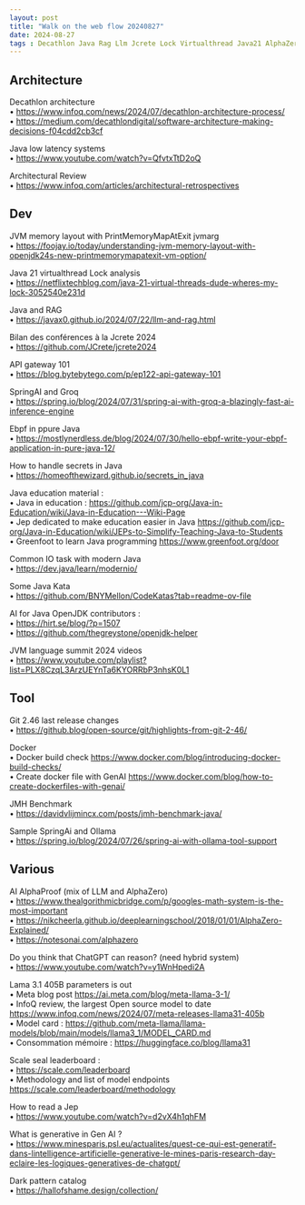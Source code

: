 ```yaml
---
layout: post
title: "Walk on the web flow 20240827"
date: 2024-08-27
tags : Decathlon Java Rag Llm Jcrete Lock Virtualthread Java21 AlphaZero AlphaProof Ai Math Git Docker Api Apigateway  Jmh Benchmark Jvm Printmemorymapatexit Springai Ollama Lowlatency Chatgpt Reasoning Ebpf Secrets Jep Education Io Kata Architecturereview Generative Ai Darkpattern Openjdk Contributors Jvmlanguagesummit Jvm
---
```


## Architecture  

Decathlon architecture     
	• https://www.infoq.com/news/2024/07/decathlon-architecture-process/     
	• https://medium.com/decathlondigital/software-architecture-making-decisions-f04cdd2cb3cf     

Java low latency systems     
	• https://www.youtube.com/watch?v=QfvtxTtD2oQ    

Architectural Review    
	• https://www.infoq.com/articles/architectural-retrospectives      

## Dev   

JVM memory layout with PrintMemoryMapAtExit  jvmarg      
	• https://foojay.io/today/understanding-jvm-memory-layout-with-openjdk24s-new-printmemorymapatexit-vm-option/      

Java 21 virtualthread Lock analysis      
	• https://netflixtechblog.com/java-21-virtual-threads-dude-wheres-my-lock-3052540e231d          

Java and RAG       
	• https://javax0.github.io/2024/07/22/llm-and-rag.html      

Bilan des conférences à la Jcrete 2024      
	• https://github.com/JCrete/jcrete2024        

API gateway 101      
	• https://blog.bytebytego.com/p/ep122-api-gateway-101      

SpringAI and Groq        
	• https://spring.io/blog/2024/07/31/spring-ai-with-groq-a-blazingly-fast-ai-inference-engine       

Ebpf in ppure Java       
	• https://mostlynerdless.de/blog/2024/07/30/hello-ebpf-write-your-ebpf-application-in-pure-java-12/        

How to handle secrets in Java       
	• https://homeofthewizard.github.io/secrets_in_java        

Java education material :       
	• Java in education : https://github.com/jcp-org/Java-in-Education/wiki/Java-in-Education---Wiki-Page       
	• Jep dedicated to make education easier in Java https://github.com/jcp-org/Java-in-Education/wiki/JEPs-to-Simplify-Teaching-Java-to-Students         
	• Greenfoot to learn Java programming https://www.greenfoot.org/door        

Common IO task with modern Java        
	• https://dev.java/learn/modernio/        

Some Java Kata      
	• https://github.com/BNYMellon/CodeKatas?tab=readme-ov-file         

AI for Java OpenJDK contributors :      
	• https://hirt.se/blog/?p=1507        
	• https://github.com/thegreystone/openjdk-helper       

JVM language summit 2024 videos        
	• https://www.youtube.com/playlist?list=PLX8CzqL3ArzUEYnTa6KYORRbP3nhsK0L1       

## Tool   

Git 2.46 last release changes      
	• https://github.blog/open-source/git/highlights-from-git-2-46/       

Docker     
	• Docker build check https://www.docker.com/blog/introducing-docker-build-checks/      
	• Create docker file with GenAI https://www.docker.com/blog/how-to-create-dockerfiles-with-genai/         

JMH Benchmark       
	• https://davidvlijmincx.com/posts/jmh-benchmark-java/       

Sample SpringAi and Ollama        
	• https://spring.io/blog/2024/07/26/spring-ai-with-ollama-tool-support       

## Various

AI  AlphaProof (mix of LLM and AlphaZero)        
	• https://www.thealgorithmicbridge.com/p/googles-math-system-is-the-most-important           
	• https://nikcheerla.github.io/deeplearningschool/2018/01/01/AlphaZero-Explained/        
	• https://notesonai.com/alphazero          

Do you think that ChatGPT can reason? (need hybrid system)           
	• https://www.youtube.com/watch?v=y1WnHpedi2A       

Lama 3.1 405B parameters is out          
	• Meta blog post https://ai.meta.com/blog/meta-llama-3-1/      
	• InfoQ review, the largest Open source model to date https://www.infoq.com/news/2024/07/meta-releases-llama31-405b         
	• Model card : https://github.com/meta-llama/llama-models/blob/main/models/llama3_1/MODEL_CARD.md        
	• Consommation mémoire : https://huggingface.co/blog/llama31        
	
Scale seal leaderboard :        
	• https://scale.com/leaderboard      
	• Methodology and list of model endpoints  https://scale.com/leaderboard/methodology          

How to read a Jep        
	• https://www.youtube.com/watch?v=d2vX4h1qhFM         


What is generative in Gen AI ?         
	• https://www.minesparis.psl.eu/actualites/quest-ce-qui-est-generatif-dans-lintelligence-artificielle-generative-le-mines-paris-research-day-eclaire-les-logiques-generatives-de-chatgpt/        

Dark pattern catalog        
	• https://hallofshame.design/collection/         
